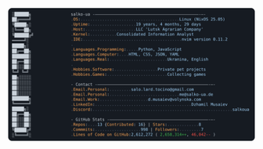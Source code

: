 <a href="https://github.com/salko-ua/salko-ua">
  <picture>
    <source media="(prefers-color-scheme: dark)" srcset="https://raw.githubusercontent.com/salko-ua/salko-ua/main/dark_mode.svg">
    <img alt="salko-ua GitHub Profile README" src="https://raw.githubusercontent.com/salko-ua/salko-ua/main/light_mode.svg">
  </picture>
</a>
